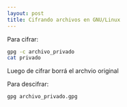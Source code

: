```yaml
---
layout: post
title: Cifrando archivos en GNU/Linux
---
```


Para cifrar:
```bash
gpg -c archivo_privado
cat privado
```
Luego de cifrar borrá el archvio original

Para descifrar:
```
gpg archivo_privado.gpg
```
